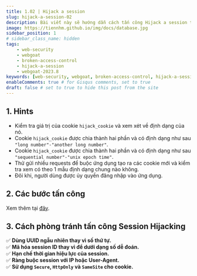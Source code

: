 ```yaml
---
title: 1.02 | Hijack a session
slug: hijack-a-session-02
description: Bài viết này sẽ hướng dẫn cách tấn công Hijack a session trên WebGoat 2023.8
image: https://tiennhm.github.io/img/docs/database.jpg
sidebar_position: 1
# sidebar_class_name: hidden
tags: 
    - web-security
    - webgoat
    - broken-access-control
    - hijack-a-session
    - webgoat-2023.8
keywords: [web-security, webgoat, broken-access-control, hijack-a-session, webgoat-2023.8]
enableComments: true # for Gisqus comments, set to true
draft: false # set to true to hide this post from the site
---
```


## **1. Hints**

- Kiểm tra giá trị của cookie `hijack_cookie` và xem xét về định dạng của nó.
- Cookie `hijack_cookie` được chia thành hai phần và có định dạng như sau `"long number"-"another long number"`.
- Cookie `hijack_cookie` được chia thành hai phần và có định dạng như sau `"sequential number"-"unix epoch time"`.
- Thử gửi nhiều requests để buộc ứng dụng tạo ra các cookie mới và kiểm tra xem có theo 1 mẫu định dạng chung nào không.
- Đôi khi, người dùng được ủy quyền đăng nhập vào ứng dụng.

## **2. Các bước tấn công**

Xem thêm tại [đây](https://docs.cycubix.com/application-security-series/web-application-security-essentials/solutions/a5-broken-access-control/a1-2021-or-hijack-a-session-or-cycubix-docs/a1-2021-or-hijack-a-session-2-or-cycubix-docs).


## **3. Cách phòng tránh tấn công Session Hijacking**
✅ **Dùng UUID ngẫu nhiên thay vì số thứ tự.**  
✅ **Mã hóa session ID thay vì để dưới dạng số dễ đoán.**  
✅ **Hạn chế thời gian hiệu lực của session.**  
✅ **Ràng buộc session với IP hoặc User-Agent.**  
✅ **Sử dụng `Secure`, `HttpOnly` và `SameSite` cho cookie.**  
